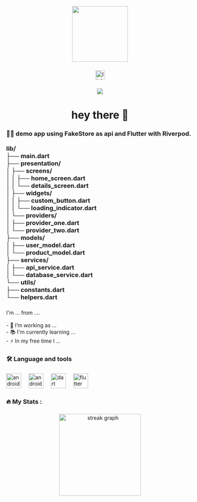 <div align="center">
  <img height="150" src="https://avatars.githubusercontent.com/u/55666183?s=400&u=ae55d2445c2724be4b54051f44b52f04f1657fdd&v=4"  />
</div>

###

<div align="center">
  <img src="https://img.shields.io/static/v1?message=LinkedIn&logo=linkedin&label=&color=0077B5&logoColor=white&labelColor=&style=for-the-badge" height="25" alt="linkedin logo"  />
</div>

###

<div align="center">
  <img src="https://visitor-badge.laobi.icu/badge?page_id=AKBiofrost.AKBiofrost&"  />
</div>

###

<h1 align="center">hey there 👋</h1>

###

<h3 align="left">👩‍💻  demo app using FakeStore as api and Flutter with Riverpod.<br><br>lib/<br>├── main.dart<br>├── presentation/<br>│   ├── screens/<br>│   │   ├── home_screen.dart<br>│   │   └── details_screen.dart<br>│   ├── widgets/<br>│   │   ├── custom_button.dart<br>│   │   └── loading_indicator.dart<br>│   └── providers/<br>│       ├── provider_one.dart<br>│       └── provider_two.dart<br>├── models/<br>│   ├── user_model.dart<br>│   └── product_model.dart<br>├── services/<br>│   ├── api_service.dart<br>│   └── database_service.dart<br>└── utils/<br>    ├── constants.dart<br>    └── helpers.dart</h3>

###

<p align="left">I'm ... from ....<br><br>- 🔭 I’m working as ...<br>- 📚 I'm currently learning ...<br>- ⚡ In my free time I ...</p>

###

<h3 align="left">🛠 Language and tools</h3>

###

<div align="left">
  <img src="https://cdn.jsdelivr.net/gh/devicons/devicon/icons/android/android-original.svg" height="40" alt="android logo"  />
  <img width="12" />
  <img src="https://cdn.jsdelivr.net/gh/devicons/devicon/icons/androidstudio/androidstudio-original.svg" height="40" alt="androidstudio logo"  />
  <img width="12" />
  <img src="https://cdn.jsdelivr.net/gh/devicons/devicon/icons/dart/dart-original.svg" height="40" alt="dart logo"  />
  <img width="12" />
  <img src="https://cdn.jsdelivr.net/gh/devicons/devicon/icons/flutter/flutter-original.svg" height="40" alt="flutter logo"  />
</div>

###

<h3 align="left">🔥   My Stats :</h3>

###

<div align="center">
  <img src="https://streak-stats.demolab.com?user=AKBiofrost&locale=en&mode=daily&theme=dark&hide_border=false&border_radius=5&order=3" height="220" alt="streak graph"  />
</div>

###
